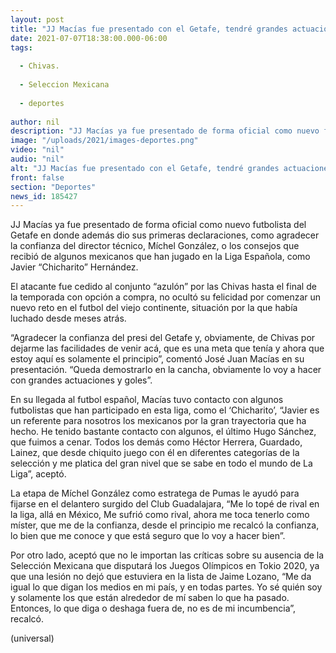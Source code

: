 ```yaml
---
layout: post
title: "JJ Macías fue presentado con el Getafe, tendré grandes actuaciones y haré goles."
date: 2021-07-07T18:38:00.000-06:00
tags:
  
  - Chivas.
  
  - Seleccion Mexicana
  
  - deportes
  
author: nil
description: "JJ Macías ya fue presentado de forma oficial como nuevo futbolista del Getafe."
image: "/uploads/2021/images-deportes.png"
video: "nil"
audio: "nil"
alt: "JJ Macías fue presentado con el Getafe, tendré grandes actuaciones y haré goles."
front: false
section: "Deportes"
news_id: 185427
---
```



JJ Macías ya fue presentado de forma oficial como nuevo futbolista del Getafe en donde además dio sus primeras declaraciones, como agradecer la confianza del director técnico, Míchel González, o los consejos que recibió de algunos mexicanos que han jugado en la Liga Española, como Javier “Chicharito” Hernández.

El atacante fue cedido al conjunto “azulón” por las Chivas hasta el final de la temporada con opción a compra, no ocultó su felicidad por comenzar un nuevo reto en el futbol del viejo continente, situación por la que había luchado desde meses atrás.

“Agradecer la confianza del presi del Getafe y, obviamente, de Chivas por dejarme las facilidades de venir acá, que es una meta que tenía y ahora que estoy aquí es solamente el principio”, comentó José Juan Macías en su presentación. “Queda demostrarlo en la cancha, obviamente lo voy a hacer con grandes actuaciones y goles”.

En su llegada al futbol español, Macías tuvo contacto con algunos futbolistas que han participado en esta liga, como el ‘Chicharito’, “Javier es un referente para nosotros los mexicanos por la gran trayectoria que ha hecho. He tenido bastante contacto con algunos, el último Hugo Sánchez, que fuimos a cenar. Todos los demás como Héctor Herrera, Guardado, Lainez, que desde chiquito juego con él en diferentes categorías de la selección y me platica del gran nivel que se sabe en todo el mundo de La Liga”, aceptó.

La etapa de Míchel González como estratega de Pumas le ayudó para fijarse en el delantero surgido del Club Guadalajara, “Me lo topé de rival en la liga, allá en México, Me sufrió como rival, ahora me toca tenerlo como míster, que me de la confianza, desde el principio me recalcó la confianza, lo bien que me conoce y que está seguro que lo voy a hacer bien”.

Por otro lado, aceptó que no le importan las críticas sobre su ausencia de la Selección Mexicana que disputará los Juegos Olímpicos en Tokio 2020, ya que una lesión no dejó que estuviera en la lista de Jaime Lozano, “Me da igual lo que digan los medios en mi país, y en todas partes. Yo sé quién soy y solamente los que están alrededor de mí saben lo que ha pasado. Entonces, lo que diga o deshaga fuera de, no es de mi incumbencia”, recalcó.

(universal) 